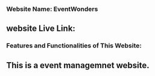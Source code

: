 ### Website Name: EventWonders
## website Live Link: 

### Features and Functionalities of This Website: 
This is a event managemnet website. 
- 